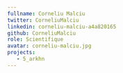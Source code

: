 ```yaml
---
fullname: Corneliu Malciu
twitter: CorneliuMalciu
linkedin: corneliu-malciu-a4a820165
github: CorneliuMalciu
role: Scientifique
avatar: corneliu-malciu.jpg
projects:
   - 5_arkhn
---
```


